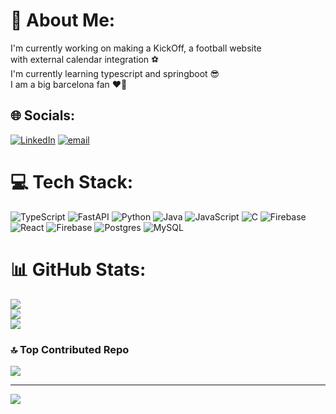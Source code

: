 # 💫 About Me:
I'm currently working on making a KickOff, a football website<br>with external calendar integration ⚽ <br>I'm currently learning typescript and springboot 😎<br>I am a big barcelona fan ❤️💙


## 🌐 Socials:
[![LinkedIn](https://img.shields.io/badge/LinkedIn-%230077B5.svg?logo=linkedin&logoColor=white)](https://linkedin.com/in/https://www.linkedin.com/in/rodolfo-gonzalez-1b984923b/) [![email](https://img.shields.io/badge/Email-D14836?logo=gmail&logoColor=white)](mailto:rudygon822@gmail.com) 

# 💻 Tech Stack:
![TypeScript](https://img.shields.io/badge/typescript-%23007ACC.svg?style=for-the-badge&logo=typescript&logoColor=white) ![FastAPI](https://img.shields.io/badge/FastAPI-005571?style=for-the-badge&logo=fastapi) ![Python](https://img.shields.io/badge/python-3670A0?style=for-the-badge&logo=python&logoColor=ffdd54) ![Java](https://img.shields.io/badge/java-%23ED8B00.svg?style=for-the-badge&logo=openjdk&logoColor=white) ![JavaScript](https://img.shields.io/badge/javascript-%23323330.svg?style=for-the-badge&logo=javascript&logoColor=%23F7DF1E) ![C](https://img.shields.io/badge/c-%2300599C.svg?style=for-the-badge&logo=c&logoColor=white) ![Firebase](https://img.shields.io/badge/firebase-%23039BE5.svg?style=for-the-badge&logo=firebase) ![React](https://img.shields.io/badge/react-%2320232a.svg?style=for-the-badge&logo=react&logoColor=%2361DAFB) ![Firebase](https://img.shields.io/badge/firebase-a08021?style=for-the-badge&logo=firebase&logoColor=ffcd34) ![Postgres](https://img.shields.io/badge/postgres-%23316192.svg?style=for-the-badge&logo=postgresql&logoColor=white) ![MySQL](https://img.shields.io/badge/mysql-4479A1.svg?style=for-the-badge&logo=mysql&logoColor=white)
# 📊 GitHub Stats:
![](https://github-readme-stats.vercel.app/api?username=rudyg16&theme=dark&hide_border=false&include_all_commits=false&count_private=false)<br/>
![](https://nirzak-streak-stats.vercel.app/?user=rudyg16&theme=dark&hide_border=false)<br/>
![](https://github-readme-stats.vercel.app/api/top-langs/?username=rudyg16&theme=dark&hide_border=false&include_all_commits=false&count_private=false&layout=compact)

### 🔝 Top Contributed Repo
![](https://github-contributor-stats.vercel.app/api?username=rudyg16&limit=5&theme=dark&combine_all_yearly_contributions=true)

---
[![](https://visitcount.itsvg.in/api?id=rudyg16&icon=0&color=0)](https://visitcount.itsvg.in)

<!-- Proudly created with GPRM ( https://gprm.itsvg.in ) -->
